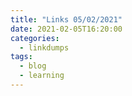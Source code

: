 ```yaml
---
title: "Links 05/02/2021"
date: 2021-02-05T16:20:00
categories:
  - linkdumps
tags:
  - blog
  - learning
---
```


